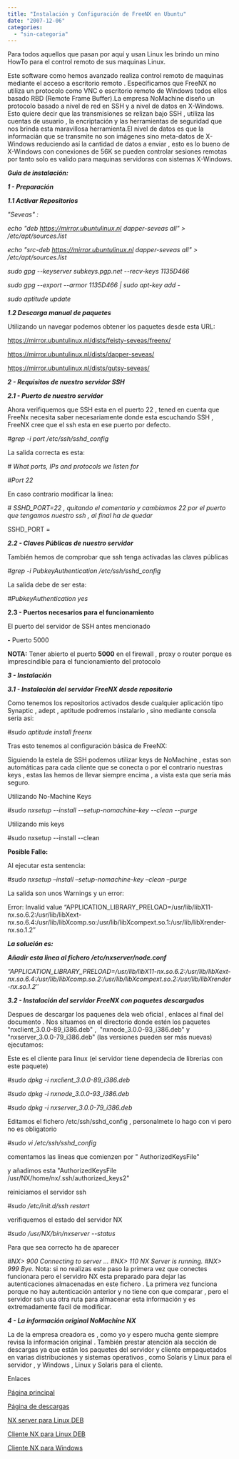 ```yaml
---
title: "Instalación y Configuración de FreeNX en Ubuntu"
date: "2007-12-06"
categories: 
  - "sin-categoria"
---
```


Para todos aquellos que pasan por aquí y usan Linux les brindo un mino HowTo para el control remoto de sus maquinas Linux.

Este software como hemos avanzado realiza control remoto de maquinas mediante el acceso a escritorio remoto . Especificamos que FreeNX no utiliza un protocolo como VNC o escritorio remoto de Windows todos ellos basado RBD (Remote Frame Buffer).La empresa NoMachine diseño un protocolo basado a nivel de red en SSH y a nivel de datos en X-Windows. Esto quiere decir que las transmisiones se relizan bajo SSH , utiliza las cuentas de usuario , la encriptación y las herramientas de seguridad que nos brinda esta maravillosa herramienta.El nivel de datos es que la informacián que se transmite no son imágenes sino meta-datos de X-Windows reduciendo así la cantidad de datos a enviar , esto es lo bueno de X-Windows con conexiones de 56K se pueden controlar sesiones remotas por tanto solo es valido para maquinas servidoras con sistemas X-Windows.

**_Guia de instalación:_**

**_1 - Preparación_**

_**1.1 Activar Repositorios**_

_"Seveas" :_

_echo "deb https://mirror.ubuntulinux.nl dapper-seveas all" > /etc/apt/sources.list_

_echo "src-deb https://mirror.ubuntulinux.nl dapper-seveas all" > /etc/apt/sources.list_

_sudo gpg --keyserver subkeys.pgp.net --recv-keys 1135D466_

_sudo gpg --export --armor 1135D466 | sudo apt-key add -_

_sudo aptitude update_

**_1.2 Descarga manual de paquetes_**

Utilizando un navegar podemos obtener los paquetes desde esta URL:

https://mirror.ubuntulinux.nl/dists/feisty-seveas/freenx/

https://mirror.ubuntulinux.nl/dists/dapper-seveas/

https://mirror.ubuntulinux.nl/dists/gutsy-seveas/

**_2 - Requisitos de nuestro servidor SSH_**

**_2.1 - Puerto de nuestro servidor_**

Ahora verifiquemos que SSH esta en el puerto 22 , tened en cuenta que FreeNx necesita saber necesariamente donde esta escuchando SSH , FreeNX cree que el ssh esta en ese puerto por defecto.

_#grep -i port /etc/ssh/sshd\_config_

La salida correcta es esta:

_\# What ports, IPs and protocols we listen for_

_#Port 22_

En caso contrario modificar la linea:

_\# SSHD\_PORT=22 , quitando el comentario y cambiamos 22 por el puerto que tengamos nuestro ssh , al final ha de quedar_

SSHD\_PORT =

**_2.2 - Claves Públicas de nuestro servidor_**

También hemos de comprobar que ssh tenga activadas las claves públicas

_#grep -i PubkeyAuthentication /etc/ssh/sshd\_config_

La salida debe de ser esta:

_#PubkeyAuthentication yes_

**2.3 - Puertos necesarios para el funcionamiento**

El puerto del servidor de SSH antes mencionado

**\-** Puerto 5000

**NOTA:** Tener abierto el puerto **5000** en el firewall , proxy o router porque es imprescindible para el funcionamiento del protocolo

**_3 - Instalación_**

**_3.1 - Instalación del servidor FreeNX desde repositorio_**

Como tenemos los repositorios activados desde cualquier aplicación tipo Synaptic , adept , aptitude podremos instalarlo , sino mediante consola seria asi:

_#sudo aptitude install freenx_

Tras esto tenemos al configuración básica de FreeNX:

Siguiendo la estela de SSH podemos utilizar keys de NoMachine , estas son automáticas para cada cliente que se conecta o por el contrario nuestras keys , estas las hemos de llevar siempre encima , a vista esta que sería más seguro.

Utilizando No-Machine Keys

_#sudo nxsetup --install --setup-nomachine-key --clean --purge_

Utilizando mis keys

#sudo nxsetup --install --clean

**Posible Fallo:**

Al ejecutar esta sentencia:

_#sudo nxsetup –install –setup-nomachine-key –clean –purge_

La salida son unos Warnings y un error:

Error: Invalid value “APPLICATION\_LIBRARY\_PRELOAD=/usr/lib/libX11-nx.so.6.2:/usr/lib/libXext-nx.so.6.4:/usr/lib/libXcomp.so:/usr/lib/libXcompext.so.1:/usr/lib/libXrender-nx.so.1.2″

**_La solución es:_**

_**Añadir esta linea al fichero /etc/nxserver/node.conf**_

_“APPLICATION\_LIBRARY\_PRELOAD=/usr/lib/libX11-nx.so.6.2:/usr/lib/libXext-nx.so.6.4:/usr/lib/libXcomp.so.2:/usr/lib/libXcompext.so.2:/usr/lib/libXrender-nx.so.1.2″_

_**3.2 - Instalación del servidor FreeNX con paquetes descargados**_

Despues de descargar los paquenes dela web oficial , enlaces al final del documento . Nos situamos en el directorio donde estén los paquetes "nxclient\_3.0.0-89\_i386.deb" ,  "nxnode\_3.0.0-93\_i386.deb" y "nxserver\_3.0.0-79\_i386.deb" (las versiones pueden ser más nuevas)  ejecutamos:

Este es el cliente para linux (el servidor tiene dependecia de librerias con este paquete)

_#sudo dpkg -i nxclient\_3.0.0-89\_i386.deb_

_#sudo dpkg -i nxnode\_3.0.0-93\_i386.deb_

_#sudo dpkg -i nxserver\_3.0.0-79\_i386.deb_ 

Editamos el fichero /etc/ssh/sshd\_config , personalmete lo hago con vi pero no es obligatorio

_#sudo vi /etc/ssh/sshd\_config_

comentamos las lineas que comienzen por " AuthorizedKeysFile"

y añadimos esta "AuthorizedKeysFile /usr/NX/home/nx/.ssh/authorized\_keys2"

reiniciamos el servidor ssh

_#sudo /etc/init.d/ssh restart_

verifiquemos el estado del servidor NX

_#sudo /usr/NX/bin/nxserver --status_

Para que sea correcto ha de aparecer

_#NX> 900 Connecting to server ... #NX> 110 NX Server is running. #NX> 999 Bye._ Nota: si no realizas este paso la primera vez que conectes funcionara pero el servidro NX esta preparado para dejar las autenticaciones almacenadas en este fichero . La primera vez funciona porque no hay autenticación anterior y no tiene con que comparar , pero el servidor ssh usa otra ruta para almacenar esta información y es extremadamente facil de modificar.

 **_4 - La información original NoMachine NX_**

La de la empresa creadora es , como yo y espero mucha gente siempre revisa la información original . También prestar atención ala sección de descargas ya que están los paquetes del servidor y cliente empaquetados en varias distribuciones y sistemas operativos , como Solaris y Linux para el servidor , y Windows , Linux y Solaris para el cliente.

Enlaces

[Página principal](https://www.nomachine.com)

[Página de descargas](https://www.nomachine.com/download.php)

[NX server para Linux DEB](https://64.34.161.181/download/3.0.0/Linux/FE/nxserver_3.0.0-79_i386.deb)

[Cliente NX para Linux DEB](https://64.34.161.181/download/3.0.0/Linux/nxclient_3.0.0-89_i386.deb)

[Cliente NX para Windows](https://64.34.161.181/download/3.0.0/Windows/nxclient-3.0.0-89.exe)
